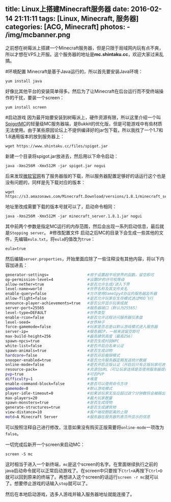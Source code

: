 title: Linux上搭建Minecraft服务器
date: 2016-02-14 21:11:11
tags: [Linux, Minecraft, 服务器]
categories: [ACG, Minecraft]
photos: 
	- /img/mcbanner.png
---
之前想在树莓派上搭建一个Minecraft服务器，但是只限于局域网内玩有点不爽，所以才想在VPS上开服。这个服务器的地址是**mc.shintaku.cc**，欢迎大家过来乱搞。

#环境配置
Minecraft是基于Java运行的，所以首先要安装Java环境：

	yum install java
	
好像比其他平台的安装简单得多。然后为了让Minecraft在后台运行而不受终端操作的干扰，要装一个screen：

	yum install screen
	
#启动游戏
因为最开始要安装到树莓派上，硬件资源有限，所以这里介绍一个叫[SpigotMC](https://www.spigotmc.org/)的轻量级MC服务器端，是Bukkit的优化版，但是可能游戏中有些材质无法使用。由于某些原因论坛上不提供编译好的jar包下载，所以我找了一个1.7和1.8通用版本的放到服务器上：

	wget https://www.shintaku.cc/files/spigot.jar

新建一个目录将spigot.jar放进去，然后用以下命令启动：
	
	java -Xms256M -Xmx512M -jar spigot.jar nogui
	
后来发现[微软官网](https://minecraft.net/en/download/)有了服务器版的下载，所以服务器配置足够好的话运行这个也是没有问题的，同样是先下载对应的版本：

	wget https://s3.amazonaws.com/Minecraft.Download/versions/1.8.1/minecraft_server.1.8.1.jar
	
地址里改成需要下载的版本号就可以了，启动命令相同：

	java -Xms256M -Xmx512M -jar minecraft_server.1.8.1.jar nogui
	
其中前两个参数是指定MC运行的内存范围，然后会出现一系列启动信息，最后就是`Stopping server`。	
#修改配置文件
启动之后MC的目录下会生成一些其他的文件，先编辑`eula.txt`，将`eula`的值改为`true`：

	eula=true
	
然后编辑`server.properties`，开始里面应除了一些注释没有其他内容，将以下内容加进去：

```bash
generator-settings=                 #用于设置超平坦世界的函数，留空即可
op-permission-level=4               #设置OP的许可权等级
allow-nether=true                   #是否允许生成/进入下界
level-name=world                    #世界名称及其文件夹名
enable-query=false                  #允许使用GameSpy4协议的服务器监听器
allow-flight=false                  #是否允许玩家在生存模式透过MOD飞行
announce-player-achievements=true   #是否公开显示玩家成就
server-port=25565                   #服务器端口（默认为25565）
level-type=DEFAULT                  #世界类型
enable-rcon=false                   #是否允许远程访问服务器仪表盘
level-seed=                         #世界种子
force-gamemode=false                #玩家是否总是以默认游戏模式进入服务器
server-ip=                          #服务器IP，一般来说留空即可
max-build-height=256                #最高建筑高度（最高256）
spawn-npcs=true                     #是否生成村民NPC
white-list=false                    #是否开启白名单认证
spawn-animals=true                  #是否生成动物
hardcore=false                      #是否开启极限模式
snooper-enabled=true                #是否允许服务器定期发送统计数据
online-mode=false                   #是否开启正版认证（开启后只有正版玩家可进入）
resource-pack=                      #资源包URL（可让玩家选择是否使用服务器提供的资源包）
pvp=true                            #可否PVP
difficulty=1                        #难度
enable-command-block=false          #是否可以使用命令方块
gamemode=0                          #默认游戏模式
player-idle-timeout=0               #如果该玩家无反应超过这个分钟数将会被踢出
max-players=20                      #最大玩家数量
spawn-monsters=true                 #是否生成怪物
generate-structures=true            #是否生成建筑物
view-distance=10                    #客户端视野距离的上限
motd=A Minecraft Server             #服务器在服务器列表页所显示的信息
```
可以按照注释自己进行修改，注意如果没有购买正版需要将`online-mode`一项改为`false`。

一切完成后新开一个screen来启动MC：

	screen -S mc
	
这时相当于进入一个新终端，`mc`是这个screen的名字。在里面继续执行之前的java启动命令就可以正常启动游戏了。在screen中只要按下`Ctrl+A`再按下`Ctrl+D`就可以回到原来的终端了。再想进入这个screen的话运行`screen -r mc`就可以了。想要停止游戏的话输入`stop`就可以了。

然后在本地启动游戏，选多人游戏并输入服务器地址就能连接了。